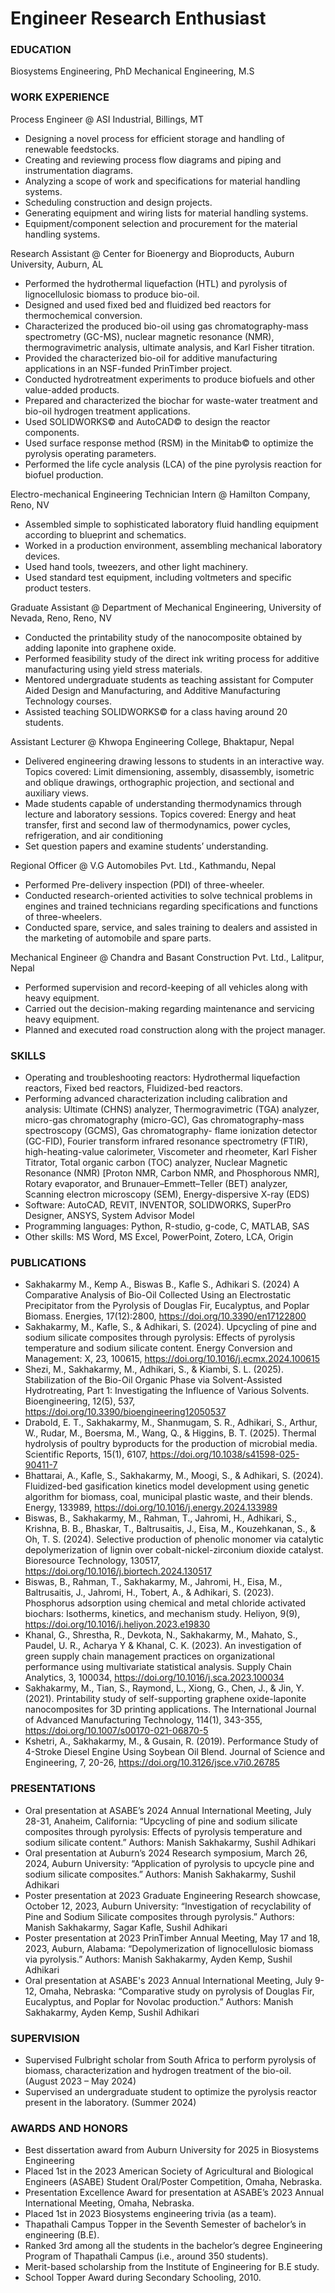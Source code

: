 # Engineer Research Enthusiast

### EDUCATION
Biosystems Engineering, PhD
Mechanical Engineering, M.S

### WORK EXPERIENCE
Process Engineer @ ASI Industrial, Billings, MT
- Designing a novel process for efficient storage and handling of renewable feedstocks.
- Creating and reviewing process flow diagrams and piping and instrumentation diagrams.
- Analyzing a scope of work and specifications for material handling systems.
- Scheduling construction and design projects.
- Generating equipment and wiring lists for material handling systems.
- Equipment/component selection and procurement for the material handling systems.

Research Assistant @ Center for Bioenergy and Bioproducts, Auburn University, Auburn, AL
- Performed the hydrothermal liquefaction (HTL) and pyrolysis of lignocellulosic biomass to produce bio-oil.
- Designed and used fixed bed and fluidized bed reactors for thermochemical conversion.
- Characterized the produced bio-oil using gas chromatography-mass spectrometry (GC-MS), nuclear magnetic resonance (NMR), thermogravimetric analysis, ultimate analysis, and Karl Fisher titration.
- Provided the characterized bio-oil for additive manufacturing applications in an NSF-funded PrinTimber project.
- Conducted hydrotreatment experiments to produce biofuels and other value-added products.
- Prepared and characterized the biochar for waste-water treatment and bio-oil hydrogen treatment applications.
- Used SOLIDWORKS© and AutoCAD© to design the reactor components.
- Used surface response method (RSM) in the Minitab© to optimize the pyrolysis operating parameters.
- Performed the life cycle analysis (LCA) of the pine pyrolysis reaction for biofuel production.

Electro-mechanical Engineering Technician Intern @ Hamilton Company, Reno, NV
- Assembled simple to sophisticated laboratory fluid handling equipment according to blueprint and schematics.
- Worked in a production environment, assembling mechanical laboratory devices.
- Used hand tools, tweezers, and other light machinery.
- Used standard test equipment, including voltmeters and specific product testers.

Graduate Assistant @ Department of Mechanical Engineering, University of Nevada, Reno, Reno, NV
- Conducted the printability study of the nanocomposite obtained by adding laponite into graphene oxide.
- Performed feasibility study of the direct ink writing process for additive manufacturing using yield stress materials.
- Mentored undergraduate students as teaching assistant for Computer Aided Design and Manufacturing, and Additive Manufacturing Technology courses.
- Assisted teaching SOLIDWORKS© for a class having around 20 students.

Assistant Lecturer @ Khwopa Engineering College, Bhaktapur, Nepal
- Delivered engineering drawing lessons to students in an interactive way.
  Topics covered: Limit dimensioning, assembly, disassembly, isometric and oblique drawings, orthographic projection, and sectional and auxiliary views.
- Made students capable of understanding thermodynamics through lecture and laboratory sessions.
  Topics covered: Energy and heat transfer, first and second law of thermodynamics, power cycles, refrigeration, and air conditioning
- Set question papers and examine students’ understanding.

Regional Officer @ V.G Automobiles Pvt. Ltd., Kathmandu, Nepal
- Performed Pre-delivery inspection (PDI) of three-wheeler.
- Conducted research-oriented activities to solve technical problems in engines and trained technicians regarding specifications and functions of three-wheelers.
- Conducted spare, service, and sales training to dealers and assisted in the marketing of automobile and spare parts.

Mechanical Engineer @ Chandra and Basant Construction Pvt. Ltd., Lalitpur, Nepal
- Performed supervision and record-keeping of all vehicles along with heavy equipment.
- Carried out the decision-making regarding maintenance and servicing heavy equipment.
- Planned and executed road construction along with the project manager.

### SKILLS
- Operating and troubleshooting reactors: Hydrothermal liquefaction reactors, Fixed bed reactors, Fluidized-bed reactors.
- Performing advanced characterization including calibration and analysis: Ultimate (CHNS) analyzer, Thermogravimetric (TGA) analyzer, micro-gas chromatography (micro-GC), Gas chromatography-mass spectroscopy (GCMS), Gas chromatography- flame ionization detector (GC-FID), Fourier transform infrared resonance spectrometry (FTIR), high-heating-value calorimeter, Viscometer and rheometer, Karl Fisher Titrator, Total organic carbon (TOC) analyzer, Nuclear Magnetic Resonance (NMR) [Proton NMR, Carbon NMR, and Phosphorous NMR], Rotary evaporator, and Brunauer–Emmett–Teller (BET) analyzer, Scanning electron microscopy (SEM), Energy-dispersive X-ray (EDS)
- Software: AutoCAD, REVIT, INVENTOR, SOLIDWORKS, SuperPro Designer, ANSYS, System Advisor Model
- Programming languages: Python, R-studio, g-code, C, MATLAB, SAS
- Other skills: MS Word, MS Excel, PowerPoint, Zotero, LCA, Origin

### PUBLICATIONS
- Sakhakarmy M., Kemp A., Biswas B., Kafle S., Adhikari S. (2024) A Comparative Analysis of Bio-Oil Collected Using an Electrostatic Precipitator from the Pyrolysis of Douglas Fir, Eucalyptus, and Poplar Biomass. Energies, 17(12):2800, https://doi.org/10.3390/en17122800
- Sakhakarmy, M., Kafle, S., & Adhikari, S. (2024). Upcycling of pine and sodium silicate composites through pyrolysis: Effects of pyrolysis temperature and sodium silicate content. Energy Conversion and Management: X, 23, 100615, https://doi.org/10.1016/j.ecmx.2024.100615
- Shezi, M., Sakhakarmy, M., Adhikari, S., & Kiambi, S. L. (2025). Stabilization of the Bio-Oil Organic Phase via Solvent-Assisted Hydrotreating, Part 1: Investigating the Influence of Various Solvents. Bioengineering, 12(5), 537, https://doi.org/10.3390/bioengineering12050537
- Drabold, E. T., Sakhakarmy, M., Shanmugam, S. R., Adhikari, S., Arthur, W., Rudar, M., Boersma, M., Wang, Q., & Higgins, B. T. (2025). Thermal hydrolysis of poultry byproducts for the production of microbial media. Scientific Reports, 15(1), 6107, https://doi.org/10.1038/s41598-025-90411-7
- Bhattarai, A., Kafle, S., Sakhakarmy, M., Moogi, S., & Adhikari, S. (2024). Fluidized-bed gasification kinetics model development using genetic algorithm for biomass, coal, municipal plastic waste, and their blends. Energy, 133989, https://doi.org/10.1016/j.energy.2024.133989
- Biswas, B., Sakhakarmy, M., Rahman, T., Jahromi, H., Adhikari, S., Krishna, B. B., Bhaskar, T., Baltrusaitis, J., Eisa, M., Kouzehkanan, S., & Oh, T. S. (2024). Selective production of phenolic monomer via catalytic depolymerization of lignin over cobalt-nickel-zirconium dioxide catalyst. Bioresource Technology, 130517, https://doi.org/10.1016/j.biortech.2024.130517
- Biswas, B., Rahman, T., Sakhakarmy, M., Jahromi, H., Eisa, M., Baltrusaitis, J., Jahromi, H., Tobert, A., & Adhikari, S. (2023). Phosphorus adsorption using chemical and metal chloride activated biochars: Isotherms, kinetics, and mechanism study. Heliyon, 9(9), https://doi.org/10.1016/j.heliyon.2023.e19830
- Khanal, G., Shrestha, R., Devkota, N., Sakhakarmy, M., Mahato, S., Paudel, U. R., Acharya Y & Khanal, C. K. (2023). An investigation of green supply chain management practices on organizational performance using multivariate statistical analysis. Supply Chain Analytics, 3, 100034, https://doi.org/10.1016/j.sca.2023.100034
- Sakhakarmy, M., Tian, S., Raymond, L., Xiong, G., Chen, J., & Jin, Y. (2021). Printability study of self-supporting graphene oxide-laponite nanocomposites for 3D printing applications. The International Journal of Advanced Manufacturing Technology, 114(1), 343-355, https://doi.org/10.1007/s00170-021-06870-5
- Kshetri, A., Sakhakarmy, M., & Gusain, R. (2019). Performance Study of 4-Stroke Diesel Engine Using Soybean Oil Blend. Journal of Science and Engineering, 7, 20-26, https://doi.org/10.3126/jsce.v7i0.26785

### PRESENTATIONS
- Oral presentation at ASABE’s 2024 Annual International Meeting, July 28-31, Anaheim, California: “Upcycling of pine and sodium silicate composites through pyrolysis: Effects of pyrolysis temperature and sodium silicate content.” Authors: Manish Sakhakarmy, Sushil Adhikari
- Oral presentation at Auburn’s 2024 Research symposium, March 26, 2024, Auburn University: “Application of pyrolysis to upcycle pine and sodium silicate composites.” Authors: Manish Sakhakarmy, Sushil Adhikari
- Poster presentation at 2023 Graduate Engineering Research showcase, October 12, 2023, Auburn University: “Investigation of recyclability of Pine and Sodium Silicate composites through pyrolysis.” Authors: Manish Sakhakarmy, Sagar Kafle, Sushil Adhikari
- Poster presentation at 2023 PrinTimber Annual Meeting, May 17 and 18, 2023, Auburn, Alabama: “Depolymerization of lignocellulosic biomass via pyrolysis.” Authors: Manish Sakhakarmy, Ayden Kemp, Sushil Adhikari
- Oral presentation at ASABE's 2023 Annual International Meeting, July 9-12, Omaha, Nebraska: “Comparative study on pyrolysis of Douglas Fir, Eucalyptus, and Poplar for Novolac production.” Authors: Manish Sakhakarmy, Ayden Kemp, Sushil Adhikari

### SUPERVISION
- Supervised Fulbright scholar from South Africa to perform pyrolysis of biomass, characterization and hydrogen treatment of the bio-oil. (August 2023 – May 2024)
- Supervised an undergraduate student to optimize the pyrolysis reactor present in the laboratory. (Summer 2024)

### AWARDS AND HONORS
- Best dissertation award from Auburn University for 2025 in Biosystems Engineering
- Placed 1st in the 2023 American Society of Agricultural and Biological Engineers (ASABE) Student Oral/Poster Competition, Omaha, Nebraska.
- Presentation Excellence Award for presentation at ASABE’s 2023 Annual International Meeting, Omaha, Nebraska.
- Placed 1st in 2023 Biosystems engineering trivia (as a team).
- Thapathali Campus Topper in the Seventh Semester of bachelor’s in engineering (B.E).
- Ranked 3rd among all the students in the bachelor’s degree Engineering Program of Thapathali Campus (i.e., around 350 students).
- Merit-based scholarship from the Institute of Engineering for B.E study.
- School Topper Award during Secondary Schooling, 2010.
